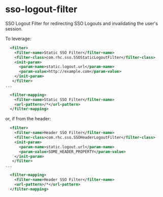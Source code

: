 sso-logout-filter
=================
SSO Logout Filter for redirecting SSO Logouts and invalidating the user's session.


To leverage:

```xml
  <filter>
    <filter-name>Static SSO Filter</filter-name>
    <filter-class>com.rhc.sso.SSOStaticLogoutFilter</filter-class>
    <init-param>
      <param-name>static.logout.url</param-name>
      <param-value>http://example.com</param-value>
    </init-param>
   </filter>
...

  <filter-mapping>
    <filter-name>Static SSO Filter</filter-name>
    <url-pattern>/*</url-pattern>
  </filter-mapping>
```


or, if from the header:
```xml
  <filter>
    <filter-name>Header SSO Filter</filter-name>
    <filter-class>com.rhc.sso.SSOHeaderLogoutFilter</filter-class>
    <init-param>
      <param-name>static.logout.url</param-name>
      <param-value>SOME_HEADER_PROPERTY</param-value>
    </init-param>
   </filter>
...

  <filter-mapping>
    <filter-name>Header SSO Filter</filter-name>
    <url-pattern>/*</url-pattern>
  </filter-mapping>
```

